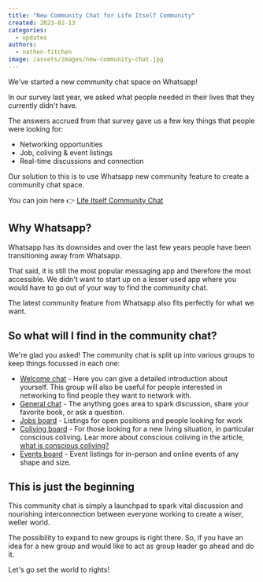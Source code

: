 ```yaml
---
title: "New Community Chat for Life Itself Community"
created: 2023-02-13
categories: 
  - updates
authors: 
  - nathen-fitchen
image: /assets/images/new-community-chat.jpg
---
```


We've started a new community chat space on Whatsapp! 

In our survey last year, we asked what people needed in their lives that they currently didn't have. 

The answers accrued from that survey gave us a few key things that people were looking for: 
- Networking opportunities
- Job, coliving & event listings
- Real-time discussions and connection

Our solution to this is to use Whatsapp new community feature to create a community chat space. 

You can join here :point_right: [Life Itself Community Chat](https://chat.whatsapp.com/JNJCTZugNQn1fq89xbHtfA)

## Why Whatsapp?

Whatsapp has its downsides and over the last few years people have been transitioning away from Whatsapp. 

That said, it is still the most popular messaging app and therefore the most accessible. We didn't want to start up on a lesser used app where you would have to go out of your way to find the community chat.

The latest community feature from Whatsapp also fits perfectly for what we want. 

## So what will I find in the community chat? 

We're glad you asked! The community chat is split up into various groups to keep things focussed in each one:
- [Welcome chat](https://chat.whatsapp.com/CYHqMM6bc0OKTHjTt5rdkR) - Here you can give a detailed introduction about yourself. This group will also be useful for people interested in networking to find people they want to network with.
- [General chat](https://chat.whatsapp.com/JNJCTZugNQn1fq89xbHtfA) - The anything goes area to spark discussion, share your favorite book, or ask a question.
- [Jobs board](https://chat.whatsapp.com/JEhLN7qF8aG40zBjmEWUTG) - Listings for open positions and people looking for work
- [Coliving board](https://chat.whatsapp.com/DycZceubrTzI1DHKHZr5sw) - For those looking for a new living situation, in particular conscious coliving. Lear more about conscious coliving in the article, [what is conscious coliving?](../../../2021/07/14/what-is-conscious-coliving) 
- [Events board](https://chat.whatsapp.com/B6MNLYMsjutDXJX7F0mDQ4) - Event listings for in-person and online events of any shape and size. 

## This is just the beginning

This community chat is simply a launchpad to spark vital discussion and nourishing interconnection between everyone working to create a wiser, weller world. 

The possibility to expand to new groups is right there. So, if you have an idea for a new group and would like to act as group leader go ahead and do it. 

Let's go set the world to rights!